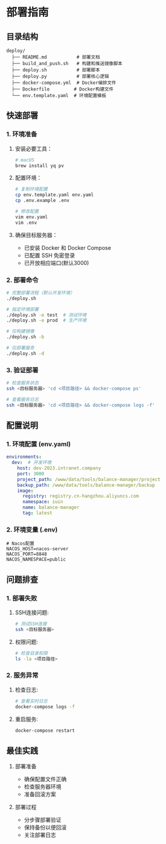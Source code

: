 # 部署指南

## 目录结构

```
deploy/
  ├── README.md           # 部署文档
  ├── build_and_push.sh   # 构建和推送镜像脚本
  ├── deploy.sh           # 部署脚本
  ├── deploy.py           # 部署核心逻辑
  ├── docker-compose.yml  # Docker编排文件
  ├── Dockerfile         # Docker构建文件
  └── env.template.yaml  # 环境配置模板
```

## 快速部署

### 1. 环境准备

1. 安装必要工具：
   ```bash
   # macOS
   brew install yq pv
   ```

2. 配置环境：
   ```bash
   # 复制环境配置
   cp env.template.yaml env.yaml
   cp .env.example .env
   
   # 修改配置
   vim env.yaml
   vim .env
   ```

3. 确保目标服务器：
   - 已安装 Docker 和 Docker Compose
   - 已配置 SSH 免密登录
   - 已开放相应端口(默认3000)

### 2. 部署命令

```bash
# 完整部署流程（默认开发环境）
./deploy.sh

# 指定环境部署
./deploy.sh -e test  # 测试环境
./deploy.sh -e prod  # 生产环境

# 仅构建镜像
./deploy.sh -b

# 仅部署服务
./deploy.sh -d
```

### 3. 验证部署

```bash
# 检查服务状态
ssh <目标服务器> 'cd <项目路径> && docker-compose ps'

# 查看服务日志
ssh <目标服务器> 'cd <项目路径> && docker-compose logs -f'
```

## 配置说明

### 1. 环境配置 (env.yaml)

```yaml
environments:
  dev:  # 开发环境
    host: dev-2023.intranet.company
    port: 3000
    project_path: /www/data/tools/balance-manager/project
    backup_path: /www/data/tools/balance-manager/backup
    image:
      registry: registry.cn-hangzhou.aliyuncs.com
      namespace: iuin
      name: balance-manager
      tag: latest
```

### 2. 环境变量 (.env)

```env
# Nacos配置
NACOS_HOST=nacos-server
NACOS_PORT=8848
NACOS_NAMESPACE=public
```

## 问题排查

### 1. 部署失败

1. SSH连接问题:
   ```bash
   # 测试SSH连接
   ssh <目标服务器>
   ```

2. 权限问题:
   ```bash
   # 检查目录权限
   ls -la <项目路径>
   ```

### 2. 服务异常

1. 检查日志:
   ```bash
   # 查看实时日志
   docker-compose logs -f
   ```

2. 重启服务:
   ```bash
   docker-compose restart
   ```

## 最佳实践

1. 部署准备
   - 确保配置文件正确
   - 检查服务器环境
   - 准备回滚方案

2. 部署过程
   - 分步骤部署验证
   - 保持备份以便回滚
   - 关注部署日志 